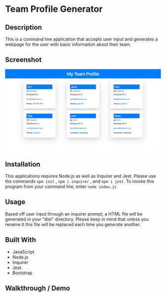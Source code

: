 # Team Profile Generator

## Description
This is a command line application that accepts user input and generates a webpage for the user with basic information about their team.

## Screenshot
![ScreenShot](./assets/final-screenshot.png)

## Installation
This applications requires Node.js as well as Inquirer and Jest. Please use the commands `npm init` , `npm i inquirer` , and `npm i jest`.
To invoke this program from your command line, enter `node index.js`

## Usage
Based off user input through an inquirer prompt, a HTML file will be generated in your "dist" directory. Please keep in mind that unless you rename it this file will be replaced each time you generate another. 

## Built With
- JavaScript
- Node.js
- Inquirer
- Jest
- Bootstrap

## Walkthrough / Demo